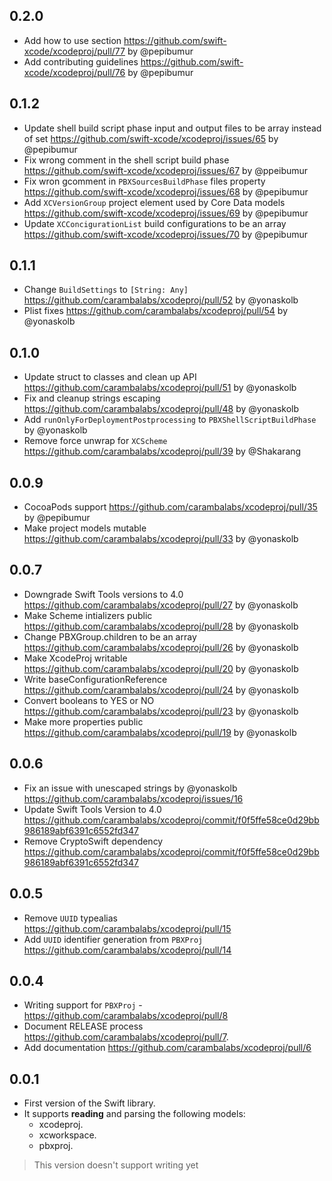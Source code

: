 ## 0.2.0
- Add how to use section https://github.com/swift-xcode/xcodeproj/pull/77 by @pepibumur
- Add contributing guidelines https://github.com/swift-xcode/xcodeproj/pull/76 by @pepibumur

## 0.1.2
- Update shell build script phase input and output files to be array instead of set https://github.com/swift-xcode/xcodeproj/issues/65 by @pepibumur
- Fix wrong comment in the shell script build phase https://github.com/swift-xcode/xcodeproj/issues/67 by @ppeibumur
- Fix wron gcomment in `PBXSourcesBuildPhase` files property https://github.com/swift-xcode/xcodeproj/issues/68 by @pepibumur
- Add `XCVersionGroup` project element used by Core Data models https://github.com/swift-xcode/xcodeproj/issues/69 by @pepibumur
- Update `XCConcigurationList` build configurations to be an array https://github.com/swift-xcode/xcodeproj/issues/70 by @pepibumur

## 0.1.1
- Change `BuildSettings` to `[String: Any]` https://github.com/carambalabs/xcodeproj/pull/52 by @yonaskolb
- Plist fixes https://github.com/carambalabs/xcodeproj/pull/54 by @yonaskolb

## 0.1.0
- Update struct to classes and clean up API https://github.com/carambalabs/xcodeproj/pull/51 by @yonaskolb
- Fix and cleanup strings escaping https://github.com/carambalabs/xcodeproj/pull/48 by @yonaskolb
- Add `runOnlyForDeploymentPostprocessing` to `PBXShellScriptBuildPhase` by @yonaskolb
- Remove force unwrap for `XCScheme` https://github.com/carambalabs/xcodeproj/pull/39 by @Shakarang

## 0.0.9
- CocoaPods support https://github.com/carambalabs/xcodeproj/pull/35 by @pepibumur
- Make project models mutable https://github.com/carambalabs/xcodeproj/pull/33 by @yonaskolb

## 0.0.7
- Downgrade Swift Tools versions to 4.0 https://github.com/carambalabs/xcodeproj/pull/27 by @yonaskolb
- Make Scheme intializers public https://github.com/carambalabs/xcodeproj/pull/28 by @yonaskolb
- Change PBXGroup.children to be an array https://github.com/carambalabs/xcodeproj/pull/26 by @yonaskolb
- Make XcodeProj writable https://github.com/carambalabs/xcodeproj/pull/20 by @yonaskolb
- Write baseConfigurationReference https://github.com/carambalabs/xcodeproj/pull/24 by @yonaskolb
- Convert booleans to YES or NO https://github.com/carambalabs/xcodeproj/pull/23 by @yonaskolb
- Make more properties public https://github.com/carambalabs/xcodeproj/pull/19 by @yonaskolb


## 0.0.6
- Fix an issue with unescaped strings by @yonaskolb https://github.com/carambalabs/xcodeproj/issues/16
- Update Swift Tools Version to 4.0 https://github.com/carambalabs/xcodeproj/commit/f0f5ffe58ce0d29bb986189abf6391c6552fd347
- Remove CryptoSwift dependency https://github.com/carambalabs/xcodeproj/commit/f0f5ffe58ce0d29bb986189abf6391c6552fd347

## 0.0.5
- Remove `UUID` typealias https://github.com/carambalabs/xcodeproj/pull/15
- Add `UUID` identifier generation from `PBXProj` https://github.com/carambalabs/xcodeproj/pull/14

## 0.0.4
- Writing support for `PBXProj` - https://github.com/carambalabs/xcodeproj/pull/8
- Document RELEASE process https://github.com/carambalabs/xcodeproj/pull/7.
- Add documentation https://github.com/carambalabs/xcodeproj/pull/6

## 0.0.1
- First version of the Swift library.
- It supports **reading** and parsing the following models:
    - xcodeproj.
    - xcworkspace.
    - pbxproj.
> This version doesn't support writing yet
